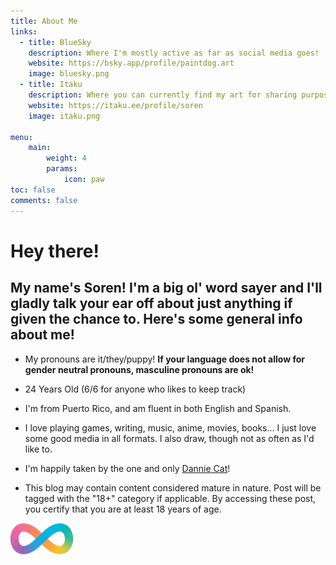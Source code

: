```yaml
---
title: About Me
links:
  - title: BlueSky
    description: Where I'm mostly active as far as social media goes!
    website: https://bsky.app/profile/paintdog.art
    image: bluesky.png
  - title: Itaku
    description: Where you can currently find my art for sharing purposes!
    website: https://itaku.ee/profile/soren
    image: itaku.png

menu:
    main: 
        weight: 4
        params:
            icon: paw
toc: false
comments: false
---
```


# Hey there! 

## My name's Soren! I'm a big ol' word sayer and I'll gladly talk your ear off about just anything if given the chance to. Here's some general info about me!

- My pronouns are it/they/puppy! **If your language does not allow for gender neutral pronouns, masculine pronouns are ok!** 

- 24 Years Old (6/6 for anyone who likes to keep track)

- I'm from Puerto Rico, and am fluent in both English and Spanish.

- I love playing games, writing, music, anime, movies, books... I just love some good media in all formats. I also draw, though not as often as I'd like to.

- I'm happily taken by the one and only [Dannie Cat](https://me.dannie.cat)!

- This blog may contain content considered mature in nature. Post will be tagged with the "18+" category if applicable. By accessing these post, you certify that you are at least 18 years of age.

![hwarf!](autism.png)